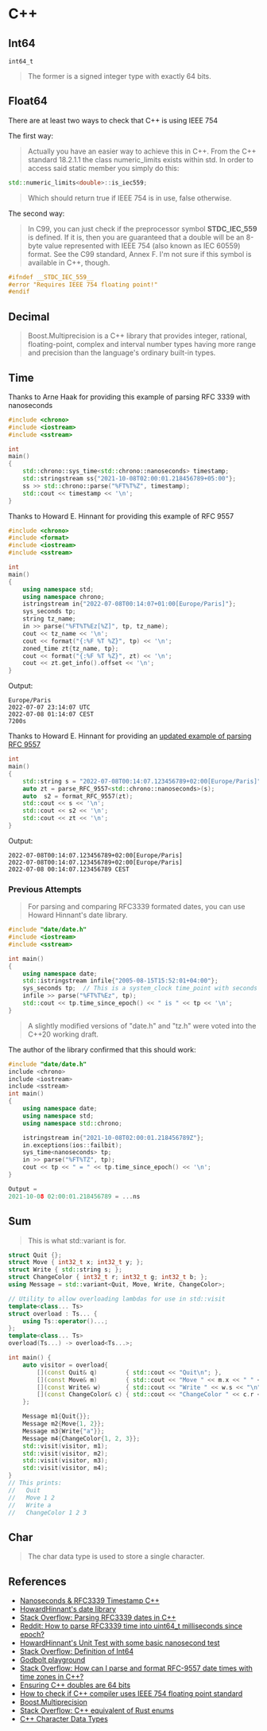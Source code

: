 # C++

## Int64

`int64_t`

> The former is a signed integer type with exactly 64 bits.

## Float64

There are at least two ways to check that C++ is using IEEE 754

The first way:

> Actually you have an easier way to achieve this in C++. From the C++ standard 18.2.1.1 the class numeric_limits exists within std. In order to access said static member you simply do this:

```cpp
std::numeric_limits<double>::is_iec559;
```

> Which should return true if IEEE 754 is in use, false otherwise.

The second way:

> In C99, you can just check if the preprocessor symbol __STDC_IEC_559__ is defined. If it is, then you are guaranteed that a double will be an 8-byte value represented with IEEE 754 (also known as IEC 60559) format. See the C99 standard, Annex F. I'm not sure if this symbol is available in C++, though.

```cpp
#ifndef __STDC_IEC_559__
#error "Requires IEEE 754 floating point!"
#endif
```

## Decimal

> Boost.Multiprecision is a C++ library that provides integer, rational, floating-point, complex and interval number types having more range and precision than the language's ordinary built-in types.

## Time

Thanks to Arne Haak for providing this example of parsing RFC 3339 with nanoseconds

```cpp
#include <chrono>
#include <iostream>
#include <sstream>

int
main()
{
    std::chrono::sys_time<std::chrono::nanoseconds> timestamp;
    std::stringstream ss{"2021-10-08T02:00:01.218456789+05:00"};
    ss >> std::chrono::parse("%FT%T%Z", timestamp);
    std::cout << timestamp << '\n';
}
```

Thanks to Howard E. Hinnant for providing this example of RFC 9557

```cpp
#include <chrono>
#include <format>
#include <iostream>
#include <sstream>

int
main()
{
    using namespace std;
    using namespace chrono;
    istringstream in{"2022-07-08T00:14:07+01:00[Europe/Paris]"};
    sys_seconds tp;
    string tz_name;
    in >> parse("%FT%T%Ez[%Z]", tp, tz_name);
    cout << tz_name << '\n';
    cout << format("{:%F %T %Z}", tp) << '\n';
    zoned_time zt{tz_name, tp};
    cout << format("{:%F %T %Z}", zt) << '\n';
    cout << zt.get_info().offset << '\n';
}
```

Output:

```
Europe/Paris
2022-07-07 23:14:07 UTC
2022-07-08 01:14:07 CEST
7200s
```

Thanks to Howard E. Hinnant for providing an [updated example of parsing RFC 9557](https://stackoverflow.com/q/79681175/576911)

```cpp
int
main()
{
    std::string s = "2022-07-08T00:14:07.123456789+02:00[Europe/Paris]";
    auto zt = parse_RFC_9557<std::chrono::nanoseconds>(s);
    auto  s2 = format_RFC_9557(zt);
    std::cout << s << '\n';
    std::cout << s2 << '\n';
    std::cout << zt << '\n';
}
```

Output:
```
2022-07-08T00:14:07.123456789+02:00[Europe/Paris]
2022-07-08T00:14:07.123456789+02:00[Europe/Paris]
2022-07-08 00:14:07.123456789 CEST
```

### Previous Attempts

> For parsing and comparing RFC3339 formated dates, you can use Howard Hinnant's date library.

```cpp
#include "date/date.h"
#include <iostream>
#include <sstream>

int main()
{
    using namespace date;
    std::istringstream infile{"2005-08-15T15:52:01+04:00"};
    sys_seconds tp;  // This is a system_clock time_point with seconds precision
    infile >> parse("%FT%T%Ez", tp);
    std::cout << tp.time_since_epoch() << " is " << tp << '\n';
}
```

> A slightly modified versions of "date.h" and "tz.h" were voted into the C++20 working draft.

The author of the library confirmed that this should work:

```cpp
#include "date/date.h"
include <chrono>
include <iostream>
include <sstream>
int main()
{
    using namespace date;
    using namespace std;
    using namespace std::chrono;

    istringstream in{"2021-10-08T02:00:01.218456789Z"};
    in.exceptions(ios::failbit);
    sys_time<nanoseconds> tp;
    in >> parse("%FT%TZ", tp);
    cout << tp << " = " << tp.time_since_epoch() << '\n';
}

Output = 
2021-10-08 02:00:01.218456789 = ...ns
```

## Sum

> This is what std::variant is for.

```cpp
struct Quit {};
struct Move { int32_t x; int32_t y; };
struct Write { std::string s; };
struct ChangeColor { int32_t r; int32_t g; int32_t b; };
using Message = std::variant<Quit, Move, Write, ChangeColor>;

// Utility to allow overloading lambdas for use in std::visit
template<class... Ts>
struct overload : Ts... {
    using Ts::operator()...;
};
template<class... Ts>
overload(Ts...) -> overload<Ts...>;

int main() {
    auto visitor = overload{
        [](const Quit& q)        { std::cout << "Quit\n"; },
        [](const Move& m)        { std::cout << "Move " << m.x << " " << m.y << "\n"; },
        [](const Write& w)       { std::cout << "Write " << w.s << "\n"; },
        [](const ChangeColor& c) { std::cout << "ChangeColor " << c.r << " " << c.g << " " << c.b << "\n"; }
    };

    Message m1{Quit{}};
    Message m2{Move{1, 2}};
    Message m3{Write{"a"}};
    Message m4{ChangeColor{1, 2, 3}};
    std::visit(visitor, m1);
    std::visit(visitor, m2);
    std::visit(visitor, m3);
    std::visit(visitor, m4);
}
// This prints:
//   Quit
//   Move 1 2
//   Write a
//   ChangeColor 1 2 3
```

## Char

> The char data type is used to store a single character.

## References

* [Nanoseconds & RFC3339 Timestamp C++](https://gist.github.com/Ujang360/4a52f736b59be4724f6db4ebfeaf1413)
* [HowardHinnant's date library](https://github.com/HowardHinnant/date)
* [Stack Overflow: Parsing RFC3339 dates in C++](https://stackoverflow.com/questions/3091804/parsing-rfc3339-dates-in-c)
* [Reddit: How to parse RFC3339 time into uint64_t milliseconds since epoch?](https://www.reddit.com/r/cpp_questions/comments/o3h9i9/how_to_parse_rfc3339_time_into_uint64_t/)
* [HowardHinnant's Unit Test with some basic nanosecond test](https://github.com/HowardHinnant/date/blob/6d7739e7e8e8864dc5eb79e42b6c2675cd7733ca/test/date_test/make_time.pass.cpp#L42-L50)
* [Stack Overflow: Definition of Int64](https://stackoverflow.com/questions/13604137/definition-of-int64-t#13604190)
* [Godbolt playground](https://gcc.godbolt.org/z/z5n5KGKrs)
* [Stack Overflow: How can I parse and format RFC-9557 date times with time zones in C++?](https://stackoverflow.com/q/79681175/576911)
* [Ensuring C++ doubles are 64 bits](https://stackoverflow.com/questions/752309/ensuring-c-doubles-are-64-bits/753018#753018)
* [How to check if C++ compiler uses IEEE 754 floating point standard](https://stackoverflow.com/questions/5777484/how-to-check-if-c-compiler-uses-ieee-754-floating-point-standard)
* [Boost.Multiprecision](https://github.com/boostorg/multiprecision)
* [Stack Overflow: C++ equivalent of Rust enums](https://stackoverflow.com/questions/64017982/c-equivalent-of-rust-enums)
* [C++ Character Data Types](https://www.w3schools.com/cpp/cpp_data_types_char.asp)